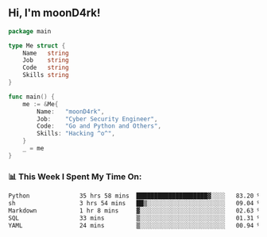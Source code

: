 <h2> Hi, I'm moonD4rk!</h2>

```go
package main

type Me struct {
	Name   string
	Job    string
	Code   string
	Skills string
}

func main() {
	me := &Me{
		Name:   "moonD4rk",
		Job:    "Cyber Security Engineer",
		Code:   "Go and Python and Others",
		Skills: "Hacking ^o^",
	}
	_ = me
}
```

<h3>📊 This Week I Spent My Time On:</h3>
<!-- <img align='right' src="https://github-readme-stats.vercel.app/api?username=moond4rk&show_icons=true&theme=radical", width="300" height="150"> -->

<!--START_SECTION:waka-->

```txt
Python              35 hrs 58 mins  ████████████████████▓░░░░   83.20 %
sh                  3 hrs 54 mins   ██▒░░░░░░░░░░░░░░░░░░░░░░   09.04 %
Markdown            1 hr 8 mins     ▓░░░░░░░░░░░░░░░░░░░░░░░░   02.63 %
SQL                 33 mins         ▒░░░░░░░░░░░░░░░░░░░░░░░░   01.31 %
YAML                24 mins         ▒░░░░░░░░░░░░░░░░░░░░░░░░   00.94 %
```

<!--END_SECTION:waka-->

